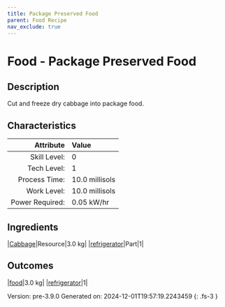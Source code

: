 ```yaml
---
title: Package Preserved Food
parent: Food Recipe
nav_exclude: true
---
```

# Food - Package Preserved Food

## Description
Cut and freeze dry cabbage into package food.

## Characteristics

| Attribute      | Value |
|--------:|:------|
|Skill Level:|0|
|Tech Level:|1|
|Process Time:|10.0 millisols|
|Work Level:|10.0 millisols|
|Power Required:|0.05 kW/hr|

## Ingredients

|[Cabbage](../resource/cabbage.html)|Resource|3.0 kg|
|[refrigerator](../part/refrigerator.html)|Part|1|

## Outcomes

|[food](../resource/food.html)|3.0 kg|
|[refrigerator](../part/refrigerator.html)|1|


Version: pre-3.9.0 Generated on: 2024-12-01T19:57:19.2243459
{: .fs-3 }

